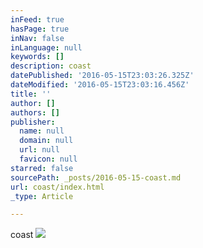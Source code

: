 ```yaml
---
inFeed: true
hasPage: true
inNav: false
inLanguage: null
keywords: []
description: coast
datePublished: '2016-05-15T23:03:26.325Z'
dateModified: '2016-05-15T23:03:16.456Z'
title: ''
author: []
authors: []
publisher:
  name: null
  domain: null
  url: null
  favicon: null
starred: false
sourcePath: _posts/2016-05-15-coast.md
url: coast/index.html
_type: Article

---
```

coast
![](https://the-grid-user-content.s3-us-west-2.amazonaws.com/65f555ea-52ed-4d10-a533-c820840d2e8a.jpg)